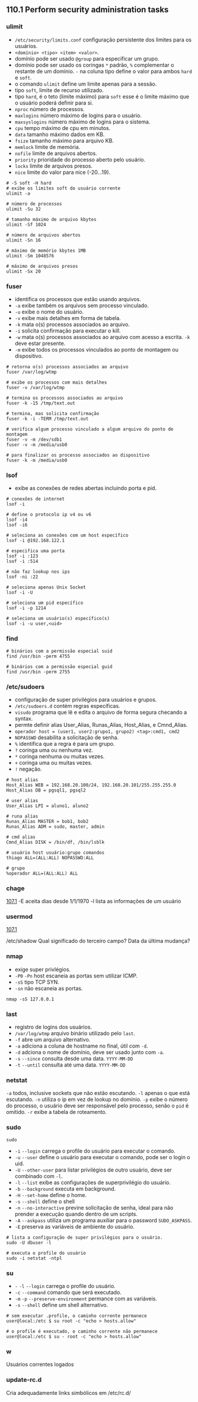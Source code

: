 ## 110.1 Perform security administration tasks

### ulimit

* `/etc/security/limits.conf` configuração persistente dos limites para os usuários.
* `<domínio> <tipo> <item> <valor>`.
* domínio pode ser usado `@group` para especificar um grupo.
* domínio pode ser usado os coringas `*` padrão, `%` complementar o restante de um domínio.
`-` na coluna tipo define o valor para ambos `hard` e `soft`.
* o comando `ulimit` define um limite apenas para a sessão.
* tipo `soft`, limite de recurso utilizado.
* tipo `hard`, é o teto (limite máximo) para `soft` esse é o limite máximo que o usuário poderá definir para si.
* `nproc` número de processos.
* `maxlogins` número máximo de logins para o usuário.
* `maxsyslogins` número máximo de logins para o sistema.
* `cpu` tempo máximo de cpu em minutos.
* `data` tamanho máximo dados em KB.
* `fsize` tamanho máximo para arquivo KB.
* `memlock` limite de memória.
* `nofile` limite de arquivos abertos.
* `priority` prioridade do processo aberto pelo usuário.
* `locks` limite de arquivos presos.
* `nice` limite do valor para nice (-20...19).

```shell
# -S soft -H hard
# exibe os limites soft do usuário corrente
ulimit -a

# número de processos
ulimit -Su 32

# tamanho máximo de arquivo kbytes
ulimit -Sf 1024

# número de arquivos abertos
ulimit -Sn 16

# máximo de memório kbytes 1MB
ulimit -Sm 1048576

# máximo de arquivos presos
ulimit -Sx 20
```

### fuser

* identifica os processos que estão usando arquivos.
* `-a` exibe também os arquivos sem processo vinculado.
* `-u` exibe o nome do usuário.
* `-v` exibe mais detalhes em forma de tabela.
* `-k` mata o(s) processos associados ao arquivo.
* `-i` solicita confirmação para executar o kill.
* `-w` mata o(s) processos associados ao arquivo com acesso a escrita. `-k` deve estar presente.
* `-m` exibe todos os processos vinculados ao ponto de montagem ou dispositivo.

```shell
# retorna o(s) processos associados ao arquivo
fuser /var/log/wtmp

# exibe os processos com mais detalhes
fuser -v /var/log/wtmp

# termina os processos associados ao arquivo
fuser -k -15 /tmp/text.out

# termina, mas solicita confirmação
fuser -k -i -TERM /tmp/text.out

# verifica algum processo vinculado a algum arquivo do ponto de montagem
fuser -v -m /dev/sdb1
fuser -v -m /media/usb0

# para finalizar os processo associados ao dispositivo
fuser -k -m /media/usb0
```

### lsof

* exibe as conexões de redes abertas incluindo porta e pid.

```shell
# conexões de internet
lsof -i

# define o protocolo ip v4 ou v6
lsof -i4
lsof -i6

# seleciona as conexões com um host específico
lsof -i @192.168.122.1

# especifica uma porta
lsof -i :123
lsof -i :514

# não faz lookup nos ips
lsof -ni :22

# seleciona apenas Unix Socket
lsof -i -U

# seleciona um pid específico
lsof -i -p 1214

# seleciona um usuário(s) específico(s)
lsof -i -u user,<uid>
```


### find

```shell
# binários com a permissão especial suid
find /usr/bin -perm 4755

# binários com a permissão especial guid
find /usr/bin -perm 2755
```

### /etc/sudoers

* configuração de super privilégios para usuários e grupos.
* `/etc/sudoers.d` contém regras específicas.
* `visudo` programa que lê e edita o arquivo de forma segura checando a syntax.
* permte definir alias User_Alias, Runas_Alias, Host_Alias, e Cmnd_Alias.
* `operador host = (user1, user2:grupo1, grupo2) <tag>:cmd1, cmd2 `
* `NOPASSWD` desabilita a solicitação de senha.
* `%` identifica que a regra é para um grupo.
* `?` coringa uma ou nenhuma vez.
* `*` coringa nenhuma ou muitas vezes.
* `+` coringa uma ou muitas vezes.
* `!` negação.

```
# host alias
Host_Alias WEB = 192.168.20.100/24, 192.168.20.101/255.255.255.0
Host_Alias DB = pgsql1, pgsql2

# user alias
User_Alias LPI = aluno1, aluno2

# runa alias
Runas_Alias MASTER = bob1, bob2
Runas_Alias ADM = sudo, master, admin

# cmd alias
Cmnd_Alias DISK = /bin/df, /bin/lsblk

# usuário host usuário:grupo comandos
thiago ALL=(ALL:ALL) NOPASSWD:ALL

# grupo
%operador ALL=(ALL:ALL) ALL
```

### chage
[107.1](107.1.md)
-E aceita dias desde 1/1/1970
-l lista as informações de um usuário

### usermod
[107.1](107.1.md)

/etc/shadow
Qual significado do terceiro campo? Data da última mudança?

### nmap

* exige super privlégios.
* `-P0` `-Pn` host escaneia as portas sem utilizar ICMP.
* `-sS` tipo TCP SYN.
* `-sn` não escaneia as portas.

```shell
nmap -sS 127.0.0.1
```

### last

* registro de logins dos usuários.
* `/var/log/wtmp` arquivo binário utilizado pelo `last`.
* `-f` abre um arquivo alternativo.
* `-a` adiciona a coluna de hostname no final, útil com `-d`.
* `-d` adciona o nome de domínio, deve ser usado junto com `-a`.
* `-s` `--since` consulta desde uma data. `YYYY-MM-DD`
* `-t` `--until` consulta até uma data. `YYYY-MM-DD`

### netstat

`-a` todos, inclusive sockets que não estão escutando.
`-l` apenas o que está escutando.
`-n` utiliza o ip em vez de lookup no domínio.
`-p` exibe o número do processo, o usuário deve ser responsável pelo processo, senão o `pid` é omitido.
`-r` exibe a tabela de roteamento.

### sudo

`sudo`
* `-i` `--login` carrega o profile do usuário para executar o comando.
* `-u` `--user` define o usuário para executar o comando, pode ser o login o uid.
* `-U` `--other-user` para listar privilégios de outro usuário, deve ser combinado com `-l`.
* `-l` `--list` exibe as configurações de superprivilégio do usuário.
* `-b` `--background` executa em background.
* `-H` `--set-home` define o home.
* `-s` `--shell` define o shell
* `-n` `--no-interactive` previne solicitação de senha, ideal para não prender a execução quando dentro de um scripts.
* `-A` `--askpass` utiliza um programa auxiliar para o password `SUDO_ASKPASS`.
* `-E` preserva as variáveis de ambiente do usuário.

```shell
# lista a configuração de super privilégios para o usuário.
sudo -U dbuser -l

# executa o profile do usuário
sudo -i netstat -ntpl
```

### su

* `-` `-l` `--login` carrega o profile do usuário.
* `-c` `--command` comando que será executado.
* `-m` `-p` `--preserve-environment` permance com as variáveis.
* `-s` `--shell` define um shell alternativo.

```shell
# sem executar .profile, o caminho corrente permanece
user@local:/etc $ su root -c "echo > hosts.allow"

# o profile é executado, o caminho corrente não permanece
user@local:/etc $ su - root -c "echo > hosts.allow"
```

### w

Usuários correntes logados

### update-rc.d

Cria adequadamente links simbólicos em /etc/rc.d/
